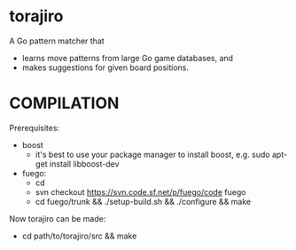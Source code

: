 torajiro
========

A Go pattern matcher that
   - learns move patterns from large Go game databases, and
   - makes suggestions for given board positions.

COMPILATION
===========
Prerequisites:
   - boost
      - it's best to use your package manager to install boost, e.g. sudo apt-get install libboost-dev
   - fuego:
      - cd <parent dir of torajiro>
      - svn checkout https://svn.code.sf.net/p/fuego/code fuego
      - cd fuego/trunk && ./setup-build.sh && ./configure && make

Now torajiro can be made:
   - cd path/to/torajiro/src && make
   
